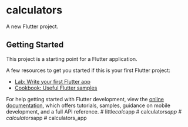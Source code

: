 # calculators

A new Flutter project.

## Getting Started

This project is a starting point for a Flutter application.

A few resources to get you started if this is your first Flutter project:

- [Lab: Write your first Flutter app](https://docs.flutter.dev/get-started/codelab)
- [Cookbook: Useful Flutter samples](https://docs.flutter.dev/cookbook)

For help getting started with Flutter development, view the
[online documentation](https://docs.flutter.dev/), which offers tutorials,
samples, guidance on mobile development, and a full API reference.
#   l i t t l e _ c a l c _ a p p  
 #   c a l c u l a t o r s _ a p p  
 #   c a l c u l a t o r s _ a p p  
 #   c a l c u l a t o r s _ a p p  
 